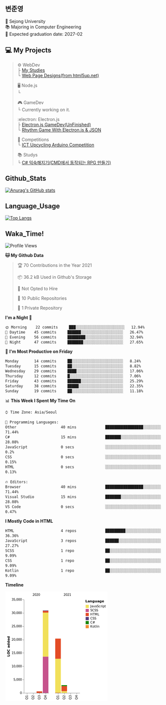 ## 변준영
🏫 Sejong University  
📚 Majoring in Computer Engineering  
📅 Expected graduation date: 2027-02  

## 💻 My Projects
> ⚙️ WebDev  
> ├ [My Studies](https://github.com/bjy0212/webprojects)  
> └ [Web Page Designs(from html5up.net)](https://github.com/bjy0212/yoonjinyoung)
>   
> 🖥️ Node.js  
> └  
>   
> 🎮 GameDev  
> └ Currently working on it.  
>     
> :electron: Electron.js  
> ├ [Electron.js GameDev(UnFinished)](https://github.com/bjy0212/electron_game)  
> └ [Rhythm Game With Electron.js & JSON](https://github.com/bjy0212/rhythm)  
>   
> 🏅 Competitions  
> └ [ICT Upcycling Arduino Competition](https://github.com/bjy0212/arduino_rain_alarm)  
>   
> 📚 Studys  
> └ [C# 익숙해지기(CMD에서 동작되는 RPG 만들기)](https://github.com/bjy0212/TextRPG)

## Github_Stats  
[![Anurag's GitHub stats](https://github-readme-stats.vercel.app/api?username=bjy0212&hide=prs,issues&theme=material-palenight)](https://github.com/anuraghazra/github-readme-stats)  

## Language_Usage  
[![Top Langs](https://github-readme-stats.vercel.app/api/top-langs/?username=bjy0212&layout=compact&theme=material-palenight)](https://github.com/anuraghazra/github-readme-stats)  

## Waka_Time!
<!--START_SECTION:waka-->
![Profile Views](http://img.shields.io/badge/Profile%20Views-22-blue)

**🐱 My Github Data** 

> 🏆 70 Contributions in the Year 2021
 > 
> 📦 36.2 kB Used in Github's Storage 
 > 
> 🚫 Not Opted to Hire
 > 
> 📜 10 Public Repositories 
 > 
> 🔑 1 Private Repository 
 > 
**I'm a Night 🦉** 

```text
🌞 Morning    22 commits     ███░░░░░░░░░░░░░░░░░░░░░░   12.94% 
🌆 Daytime    45 commits     ██████░░░░░░░░░░░░░░░░░░░   26.47% 
🌃 Evening    56 commits     ████████░░░░░░░░░░░░░░░░░   32.94% 
🌙 Night      47 commits     ███████░░░░░░░░░░░░░░░░░░   27.65%

```
📅 **I'm Most Productive on Friday** 

```text
Monday       14 commits     ██░░░░░░░░░░░░░░░░░░░░░░░   8.24% 
Tuesday      15 commits     ██░░░░░░░░░░░░░░░░░░░░░░░   8.82% 
Wednesday    29 commits     ████░░░░░░░░░░░░░░░░░░░░░   17.06% 
Thursday     12 commits     █░░░░░░░░░░░░░░░░░░░░░░░░   7.06% 
Friday       43 commits     ██████░░░░░░░░░░░░░░░░░░░   25.29% 
Saturday     38 commits     █████░░░░░░░░░░░░░░░░░░░░   22.35% 
Sunday       19 commits     ██░░░░░░░░░░░░░░░░░░░░░░░   11.18%

```


📊 **This Week I Spent My Time On** 

```text
⌚︎ Time Zone: Asia/Seoul

💬 Programming Languages: 
Other                    40 mins             █████████████████░░░░░░░░   71.44% 
C#                       15 mins             ███████░░░░░░░░░░░░░░░░░░   28.08% 
JavaScript               0 secs              ░░░░░░░░░░░░░░░░░░░░░░░░░   0.2% 
CSS                      0 secs              ░░░░░░░░░░░░░░░░░░░░░░░░░   0.15% 
HTML                     0 secs              ░░░░░░░░░░░░░░░░░░░░░░░░░   0.13%

🔥 Editors: 
Browser                  40 mins             █████████████████░░░░░░░░   71.44% 
Visual Studio            15 mins             ███████░░░░░░░░░░░░░░░░░░   28.08% 
VS Code                  0 secs              ░░░░░░░░░░░░░░░░░░░░░░░░░   0.47%

```

**I Mostly Code in HTML** 

```text
HTML                     4 repos             █████████░░░░░░░░░░░░░░░░   36.36% 
JavaScript               3 repos             ██████░░░░░░░░░░░░░░░░░░░   27.27% 
SCSS                     1 repo              ██░░░░░░░░░░░░░░░░░░░░░░░   9.09% 
CSS                      1 repo              ██░░░░░░░░░░░░░░░░░░░░░░░   9.09% 
Kotlin                   1 repo              ██░░░░░░░░░░░░░░░░░░░░░░░   9.09%

```


**Timeline**

![Chart not found](https://raw.githubusercontent.com/bjy0212/bjy0212/main/charts/bar_graph.png) 


<!--END_SECTION:waka-->


<!--
**bjy0212/bjy0212** is a ✨ _special_ ✨ repository because its `README.md` (this file) appears on your GitHub profile.

Here are some ideas to get you started:

- 🔭 I’m currently working on ...
- 🌱 I’m currently learning ...
- 👯 I’m looking to collaborate on ...
- 🤔 I’m looking for help with ...
- 💬 Ask me about ...
- 📫 How to reach me: ...
- 😄 Pronouns: ...
- ⚡ Fun fact: ...
-->
